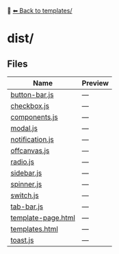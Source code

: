 📁 [⬅ Back to templates/](../README.md)

# dist/

## Files

| Name | Preview |
|------|---------|
| [button-bar.js](./button-bar.js) | — |
| [checkbox.js](./checkbox.js) | — |
| [components.js](./components.js) | — |
| [modal.js](./modal.js) | — |
| [notification.js](./notification.js) | — |
| [offcanvas.js](./offcanvas.js) | — |
| [radio.js](./radio.js) | — |
| [sidebar.js](./sidebar.js) | — |
| [spinner.js](./spinner.js) | — |
| [switch.js](./switch.js) | — |
| [tab-bar.js](./tab-bar.js) | — |
| [template-page.html](./template-page.html) | — |
| [templates.html](./templates.html) | — |
| [toast.js](./toast.js) | — |